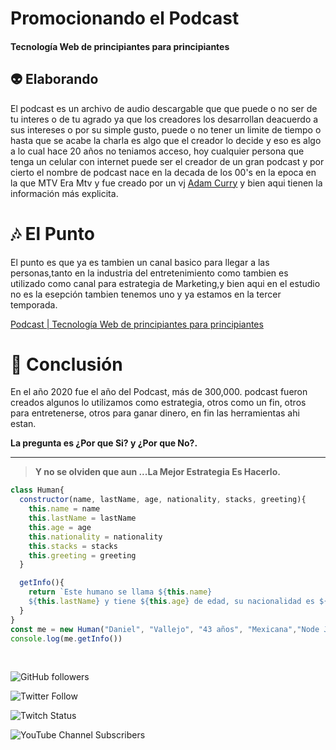 # Promocionando el Podcast

#### Tecnología Web de principiantes para principiantes


## :alien:  Elaborando

El podcast es un archivo de audio descargable que que puede o no ser de tu interes o de tu agrado ya que los creadores los desarrollan deacuerdo a sus intereses o por su simple gusto, puede o no tener un limite de tiempo o hasta que se acabe la charla es algo que el creador lo decide y eso es algo a lo cual hace 20 años no teniamos acceso, hoy cualquier persona que tenga un celular con internet puede ser el creador de un gran podcast y por cierto el nombre de podcast nace en la decada de los 00's en la epoca en la que MTV Era Mtv y fue creado por un vj  [Adam Curry](https://es.wikipedia.org/wiki/P%C3%B3dcast) y bien aqui tienen la información más explicita.

# :notes: El Punto 

El punto es que ya es tambien un canal basico para llegar a las personas,tanto en la industria del entretenimiento como tambien es utilizado como canal para estrategia de Marketing,y bien aqui en el estudio no es la esepción tambien tenemos uno y ya estamos en la tercer temporada.


[Podcast | Tecnología Web de principiantes para principiantes](https://anchor.fm/dannyveneno)


# :wolf: Conclusión


En el año 2020 fue el año del Podcast, más de 300,000. podcast fueron creados algunos lo utilizamos como estrategia, otros como un fin, otros para entretenerse, otros para ganar dinero, en fin las herramientas ahi estan.

**La pregunta es ¿Por que Si? y ¿Por que No?.**

---





 > **Y no se olviden que aun ...La Mejor Estrategia Es Hacerlo.**


```js
class Human{
  constructor(name, lastName, age, nationality, stacks, greeting){
    this.name = name
    this.lastName = lastName
    this.age = age
    this.nationality = nationality
    this.stacks = stacks
    this.greeting = greeting
  }

  getInfo(){
    return `Este humano se llama ${this.name}
    ${this.lastName} y tiene ${this.age} de edad, su nacionalidad es ${this.nationality} y esta aprendiendo a programar en ${this.stacks}y te manda saludos ${this.greeting}`
  }
}
const me = new Human("Daniel", "Vallejo", "43 años", "Mexicana","Node Js y Javascript", "desde México")
console.log(me.getInfo())

```

<br>


![GitHub followers](https://img.shields.io/github/followers/DanyVeneno?style=social)

  ![Twitter Follow](https://img.shields.io/twitter/follow/venenodigital?style=social)

  ![Twitch Status](https://img.shields.io/twitch/status/yehiibhii?style=social)

  ![YouTube Channel Subscribers](https://img.shields.io/youtube/channel/subscribers/UC8UhdMAKJX56O2PY8kzBIlw?style=social)









